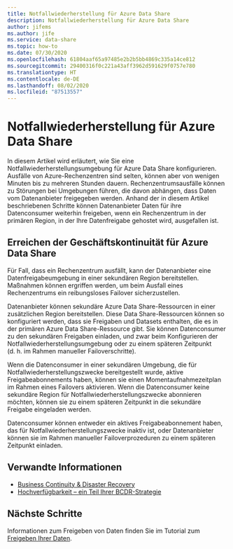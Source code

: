 ```yaml
---
title: Notfallwiederherstellung für Azure Data Share
description: Notfallwiederherstellung für Azure Data Share
author: jifems
ms.author: jife
ms.service: data-share
ms.topic: how-to
ms.date: 07/30/2020
ms.openlocfilehash: 61804aaf65a97485e2b2b5bb4869c335a14ce812
ms.sourcegitcommit: 29400316f0c221a43aff3962d591629f0757e780
ms.translationtype: HT
ms.contentlocale: de-DE
ms.lasthandoff: 08/02/2020
ms.locfileid: "87513557"
---
```

# <a name="disaster-recovery-for-azure-data-share"></a>Notfallwiederherstellung für Azure Data Share

In diesem Artikel wird erläutert, wie Sie eine Notfallwiederherstellungsumgebung für Azure Data Share konfigurieren. Ausfälle von Azure-Rechenzentren sind selten, können aber von wenigen Minuten bis zu mehreren Stunden dauern. Rechenzentrumsausfälle können zu Störungen bei Umgebungen führen, die davon abhängen, dass Daten vom Datenanbieter freigegeben werden. Anhand der in diesem Artikel beschriebenen Schritte können Datenanbieter Daten für ihre Datenconsumer weiterhin freigeben, wenn ein Rechenzentrum in der primären Region, in der Ihre Datenfreigabe gehostet wird, ausgefallen ist. 

## <a name="achieving-business-continuity-for-azure-data-share"></a>Erreichen der Geschäftskontinuität für Azure Data Share

Für Fall, dass ein Rechenzentrum ausfällt, kann der Datenanbieter eine Datenfreigabeumgebung in einer sekundären Region bereitstellen. Maßnahmen können ergriffen werden, um beim Ausfall eines Rechenzentrums ein reibungsloses Failover sicherzustellen. 

Datenanbieter können sekundäre Azure Data Share-Ressourcen in einer zusätzlichen Region bereitstellen. Diese Data Share-Ressourcen können so konfiguriert werden, dass sie Freigaben und Datasets enthalten, die es in der primären Azure Data Share-Ressource gibt. Sie können Datenconsumer zu den sekundären Freigaben einladen, und zwar beim Konfigurieren der Notfallwiederherstellungsumgebung oder zu einem späteren Zeitpunkt (d. h. im Rahmen manueller Failoverschritte).

Wenn die Datenconsumer in einer sekundären Umgebung, die für Notfallwiederherstellungszwecke bereitgestellt wurde, aktive Freigabeabonnements haben, können sie einen Momentaufnahmezeitplan im Rahmen eines Failovers aktivieren. Wenn die Datenconsumer keine sekundäre Region für Notfallwiederherstellungszwecke abonnieren möchten, können sie zu einem späteren Zeitpunkt in die sekundäre Freigabe eingeladen werden. 

Datenconsumer können entweder ein aktives Freigabeabonnement haben, das für Notfallwiederherstellungszwecke inaktiv ist, oder Datenanbieter können sie im Rahmen manueller Failoverprozeduren zu einem späteren Zeitpunkt einladen. 

## <a name="related-information"></a>Verwandte Informationen

- [Business Continuity & Disaster Recovery](https://docs.microsoft.com/azure/best-practices-availability-paired-regions)
- [Hochverfügbarkeit – ein Teil Ihrer BCDR-Strategie](https://docs.microsoft.com/azure/architecture/solution-ideas/articles/build-high-availability-into-your-bcdr-strategy)

## <a name="next-steps"></a>Nächste Schritte

Informationen zum Freigeben von Daten finden Sie im Tutorial zum [Freigeben Ihrer Daten](share-your-data.md).




